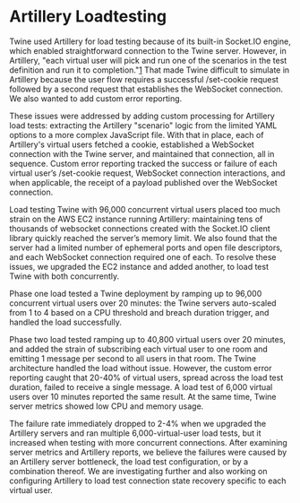 # Artillery Loadtesting

Twine used Artillery for load testing because of its built-in Socket.IO engine, which enabled straightforward connection to the Twine server. However, in Artillery, "each virtual user will pick and run one of the scenarios in the test definition and run it to completion."[1](https://testerops.com/understanding-artillery-tests/) That made Twine difficult to simulate in Artillery because the user flow requires a successful /set-cookie request followed by a second request that establishes the WebSocket connection. We also wanted to add custom error reporting.

These issues were addressed by adding custom processing for Artillery load tests: extracting the Artillery "scenario" logic from the limited YAML options to a more complex JavaScript file. With that in place, each of Artillery's virtual users fetched a cookie, established a WebSocket connection with the Twine server, and maintained that connection, all in sequence. Custom error reporting tracked the success or failure of each virtual user’s /set-cookie request, WebSocket connection interactions, and when applicable, the receipt of a payload published over the WebSocket connection.

Load testing Twine with 96,000 concurrent virtual users placed too much strain on the AWS EC2 instance running Artillery: maintaining tens of thousands of websocket connections created with the Socket.IO client library quickly reached the server’s memory limit. We also found that the server had a limited number of ephemeral ports and open file descriptors, and each WebSocket connection required one of each. To resolve these issues, we upgraded the EC2 instance and added another, to load test Twine with both concurrently.

Phase one load tested a Twine deployment by ramping up to 96,000 concurrent virtual users over 20 minutes: the Twine servers auto-scaled from 1 to 4 based on a CPU threshold and breach duration trigger, and handled the load successfully.

Phase two load tested ramping up to 40,800 virtual users over 20 minutes, and added the strain of subscribing each virtual user to one room and emitting 1 message per second to all users in that room. The Twine architecture handled the load without issue. However, the custom error reporting caught that 20-40% of virtual users, spread across the load test duration, failed to receive a single message. A load test of 6,000 virtual users over 10 minutes reported the same result. At the same time, Twine server metrics showed low CPU and memory usage.

The failure rate immediately dropped to 2-4% when we upgraded the Artillery servers and ran multiple 6,000-virtual-user load tests, but it increased when testing with more concurrent connections. After examining server metrics and Artillery reports, we believe the failures were caused by an Artillery server bottleneck, the load test configuration, or by a combination thereof. We are investigating further and also working on configuring Artillery to load test connection state recovery specific to each virtual user.
